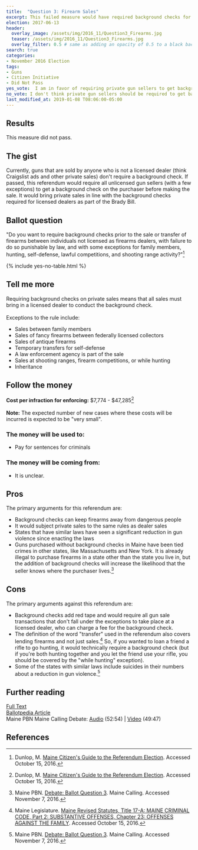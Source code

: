 ```yaml
---
title:  "Question 3: Firearm Sales"
excerpt: This failed measure would have required background checks for unlicensed gun sellers.
election: 2017-06-13
header:
  overlay_image: /assets/img/2016_11/Question3_Firearms.jpg
  teaser: /assets/img/2016_11/Question3_Firearms.jpg
  overlay_filter: 0.5 # same as adding an opacity of 0.5 to a black background
search: true
categories:
- November 2016 Election
tags:
- Guns
- Citizen Initiative
- Did Not Pass
yes_vote:  I am in favor of requiring private gun sellers to get background checks on the people buying their guns.
no_vote: I don't think private gun sellers should be required to get background check on the people buying their guns.
last_modified_at: 2019-01-08 T08:06:00-05:00
---
```


## Results
This measure did not pass.

## The gist
Currently, guns that are sold by anyone who is not a licensed dealer (think Craigslist ads and other private sales) don't require a background check.  If passed, this referendum would require all unlicensed gun sellers (with a few exceptions) to get a background check on the purchaser before making the sale.  It would bring private sales in line with the background checks required for licensed dealers as part of the Brady Bill.

## Ballot question
"Do you want to require background checks prior to the sale or transfer of firearms between individuals not licensed as firearms dealers, with failure to do so punishable by law, and with some exceptions for family members, hunting, self-defense, lawful competitions, and shooting range activity?"[^2]

{% include yes-no-table.html %}


## Tell me more
Requiring background checks on private sales means that all sales must bring in a licensed dealer to conduct the background check.
<br><br>
Exceptions to the rule include:
* Sales between family members
* Sales of fancy firearms between federally licensed collectors
* Sales of antique firearms
* Temporary transfers for self-defense
* A law enforcement agency is part of the sale
* Sales at shooting ranges, firearm competitions, or while hunting
* Inheritance

## Follow the money
**Cost per infraction for enforcing:** $7,774 - $47,285[^2]
<br><br>
**Note:** The expected number of new cases where these costs will be incurred is expected to be "very small".

### The money will be used to:
* Pay for sentences for criminals

### The money will be coming from:
* It is unclear.

## Pros
The primary arguments for this referendum are:

* Background checks can keep firearms away from dangerous people
* It would subject private sales to the same rules as dealer sales
* States that have similar laws have seen a significant reduction in gun violence since enacting the laws
* Guns purchased without background checks in Maine have been tied crimes in other states, like Massachusetts and New York.  It is already illegal to purchase firearms in a state other than the state you live in, but the addition of background checks will increase the likelihood that the seller knows where the purchaser lives.[^4]

## Cons
The primary arguments against this referendum are:
* Background checks add red tape and would require all gun sale transactions that don't fall under the exceptions to take place at a licensed dealer, who can charge a fee for the background check.
* The definition of the word "transfer" used in the referendum also covers lending firearms and not just sales.[^3]  So, if you wanted to loan a friend a rifle to go hunting, it would technically require a background check (but if you're both hunting together and you let the friend use your rifle, you should be covered by the "while hunting" exception).
* Some of the states with similar laws include suicides in their numbers about a reduction in gun violence.[^4]

## Further reading
[Full Text](http://www.maine.gov/sos/cec/elec/citizens/background.pdf)
<br>[Ballotpedia Article](https://ballotpedia.org/Maine_Background_Checks_for_Gun_Sales,_Question_3_(2016))
<br>Maine PBN Maine Calling Debate: [Audio](http://mainepublic.org/post/debate-ballot-question-3#stream/0) (52:54) | [Video](http://video.mainepublic.org/video/2365875159/) (49:47)

## References
[^1]: Ballotpedia State Desk. [Maine Background Checks for Gun Sales, Question 3 (2016)](https://ballotpedia.org/Maine_Background_Checks_for_Gun_Sales,_Question_3_(2016)). Ballotpedia.  Accessed October 15, 2016.

[^2]: Dunlop, M. [Maine Citizen's Guide to the Referendum Election](http://www.state.me.us/sos/cec/elec/upcoming/citizensguide2016.pdf). Accessed October 15, 2016.

[^3]: Maine Legislature.  [Maine Revised Statutes, Title 17-A: MAINE CRIMINAL CODE, Part 2: SUBSTANTIVE OFFENSES, Chapter 23: OFFENSES AGAINST THE FAMILY](http://www.maineballot.org/Title%2017-A:%20MAINE%20CRIMINAL%20CODE%20Part%202:%20SUBSTANTIVE%20OFFENSES%20Chapter%2023:%20OFFENSES%20AGAINST%20THE%20FAMILY).  Accessed October 15, 2016.

[^4]: Maine PBN.  [Debate: Ballot Question 3](http://mainepublic.org/post/debate-ballot-question-3#stream/0).  Maine Calling.  Accessed November 7, 2016.
